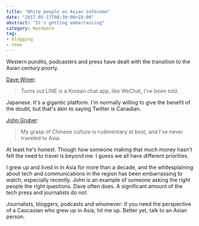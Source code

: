 ```yaml
---
title: "White people on Asian infocomm"
date: "2017-05-17T08:30:00+10:00"
abstract: "It's getting embarrassing"
category: Hardware
tag:
- blogging
- news
---
```

Western pundits, podcasters and press have dealt with the transition to the Asian century poorly.

[Dave Winer]\:

> Turns out LINE is a Korean chat app, like WeChat, I've been told.

Japanese. It's a gigantic platform. I'm normally willing to give the benefit of the doubt, but that's akin to saying Twitter is Canadian.

[John Gruber]\:

> My grasp of Chinese culture is rudimentary at best, and I’ve never traveled to Asia.

At least he's honest. Though how someone making that much money hasn't felt the need to travel is beyond me. I guess we all have different priorities.

I grew up and lived in in Asia for more than a decade, and the whitesplaining about tech and communications in the region has been embarrassing to watch, especially recently. John is an example of someone asking the right people the right questions. Dave often does. A significant amount of the tech press and journalists do not.

Journalists, bloggers, podcasts and whomever: if you need the perspective of a Caucasian who grew up in Asia, hit me up. Better yet, talk to an Asian person.

[Dave Winer]: http://scripting.com/2017/05/14/myExperienceWithGoogleLineCorp.html
[John Gruber]: https://daringfireball.net/2017/05/apples_china_problem_wechat

